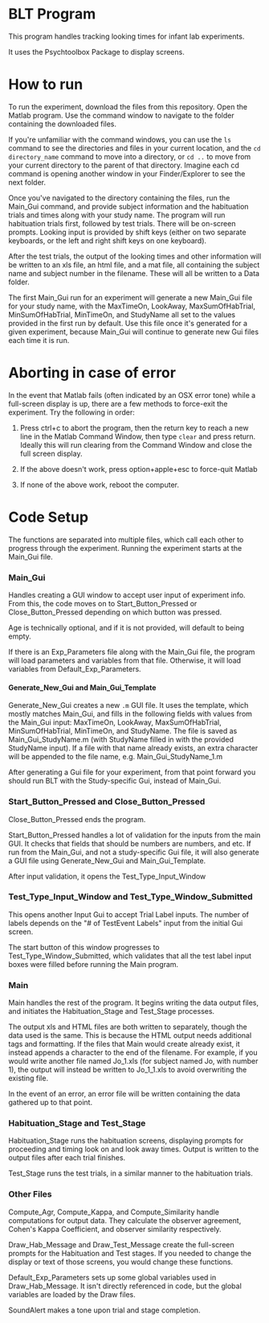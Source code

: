 # BLT Program

This program handles tracking looking times for infant lab experiments.

It uses the Psychtoolbox Package to display screens.

# How to run

To run the experiment, download the files from this repository. Open the Matlab program. Use the command window to navigate to the folder containing the downloaded files.

If you're unfamiliar with the command windows, you can use the `ls` command to see the directories and files in your current location, and the `cd directory_name` command to move into a directory, or `cd ..` to move from your current directory to the parent of that directory. Imagine each cd command is opening another window in your Finder/Explorer to see the next folder.

Once you've navigated to the directory containing the files, run the Main_Gui command, and provide subject information and the habituation trials and times along with your study name. The program will run habituation trials first, followed by test trials. There will be on-screen prompts. Looking input is provided by shift keys (either on two separate keyboards, or the left and right shift keys on one keyboard).

After the test trials, the output of the looking times and other information will be written to an xls file, an html file, and a mat file, all containing the subject name and subject number in the filename. These will all be written to a Data folder.

The first Main_Gui run for an experiment will generate a new Main_Gui file for your study name, with the MaxTimeOn, LookAway, MaxSumOfHabTrial, MinSumOfHabTrial, MinTimeOn, and StudyName all set to the values provided in the first run by default. Use this file once it's generated for a given experiment, because Main_Gui will continue to generate new Gui files each time it is run.

# Aborting in case of error
In the event that Matlab fails (often indicated by an OSX error tone) while a full-screen display is up, there are a few methods to force-exit the experiment. Try the following in order:

1. Press ctrl+c to abort the program, then the return key to reach a new line in the Matlab Command Window, then type `clear` and press return. Ideally this will run clearing from the Command Window and close the full screen display.

1. If the above doesn't work, press option+apple+esc to force-quit Matlab

1. If none of the above work, reboot the computer. 

# Code Setup

The functions are separated into multiple files, which call each other to progress through the experiment. Running the experiment starts at the Main_Gui file.

### Main_Gui

Handles creating a GUI window to accept user input of experiment info. From this, the code moves on to Start_Button_Pressed or Close_Button_Pressed depending on which button was pressed.

Age is technically optional, and if it is not provided, will default to being empty.

If there is an Exp_Parameters file along with the Main_Gui file, the program will load parameters and variables from that file. Otherwise, it will load variables from  Default_Exp_Parameters.

#### Generate_New_Gui and Main_Gui_Template

Generate_New_Gui creates a new `.m` GUI file. It uses the template, which mostly matches Main_Gui, and fills in the following fields with values from the  Main_Gui input: MaxTimeOn, LookAway, MaxSumOfHabTrial, MinSumOfHabTrial, MinTimeOn, and StudyName. The file is saved as Main_Gui_StudyName.m (with StudyName filled in with the provided StudyName input). If a file with that name already exists, an extra character will be appended to the file name, e.g. Main_Gui_StudyName_1.m

After generating a Gui file for your experiment, from that point forward you should run BLT with the Study-specific Gui, instead of Main_Gui.

### Start_Button_Pressed and Close_Button_Pressed
Close_Button_Pressed ends the program.

Start_Button_Pressed handles a lot of validation for the inputs from the main GUI. It checks that fields that should be numbers are numbers, and etc. If run from the Main_Gui, and not a study-specific Gui file, it will also generate a GUI file using Generate_New_Gui and Main_Gui_Template.


After input validation, it opens the Test_Type_Input_Window

### Test_Type_Input_Window and Test_Type_Window_Submitted

This opens another Input Gui to accept Trial Label inputs. The number of labels depends on the "# of TestEvent Labels" input from the initial Gui screen.

The start button of this window progresses to Test_Type_Window_Submitted, which validates that all the test label input boxes were filled before running the Main program.

### Main
Main handles the rest of the program. It begins writing the data output files, and initiates the Habituation_Stage and Test_Stage processes. 

The output xls and HTML files are both written to separately, though the data used is the same. This is because the HTML output needs additional tags and formatting. If the files that Main would create already exist, it instead appends a character to the end of the filename. For example, if you would write another file named Jo_1.xls (for subject named Jo, with number 1), the output will instead be written to Jo_1_1.xls to avoid overwriting the existing file.

In the event of an error, an error file will be written containing the data gathered up to that point.

### Habituation_Stage and Test_Stage

Habituation_Stage runs the habituation screens, displaying prompts for proceeding and timing look on and look away times. Output is written to the output files after each trial finishes.

Test_Stage runs the test trials, in a similar manner to the habituation trials.

### Other Files

Compute_Agr, Compute_Kappa, and Compute_Similarity handle computations for output data. They calculate the observer agreement, Cohen's Kappa Coefficient, and observer similarity respectively.

Draw_Hab_Message and Draw_Test_Message create the full-screen prompts for the Habituation and Test stages. If you needed to change the display or text of those screens, you would change these functions.

Default_Exp_Parameters sets up some global variables used in Draw_Hab_Message. It isn't directly referenced in code, but the global variables are loaded by the Draw files.

SoundAlert makes a tone upon trial and stage completion.

